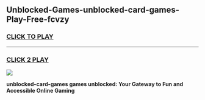 
## Unblocked-Games-unblocked-card-games-Play-Free-fcvzy
<h3>
<a href="https://premium76.site?title=unblocked-card-games&ref=21A">CLICK TO PLAY</a></h3>
<hr>

<h3>
<a href="https://premium76.site?title=unblocked-card-games&ref=21A">CLICK 2 PLAY</a>
  
</h3>

<a href="https://premium76.site?title=unblocked-card-games&ref=21A"><img src="https://clearcache.store/games.png"></a>


**unblocked-card-games games unblocked: Your Gateway to Fun and Accessible Online Gaming**
